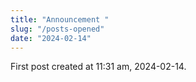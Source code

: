 ```yaml
---
title: "Announcement "
slug: "/posts-opened"
date: "2024-02-14"
---
```

First post created at 11:31 am, 2024-02-14.